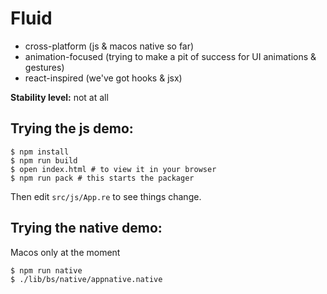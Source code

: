 # Fluid

- cross-platform (js & macos native so far)
- animation-focused (trying to make a pit of success for UI animations & gestures)
- react-inspired (we've got hooks & jsx)

**Stability level:** not at all

## Trying the js demo:

```
$ npm install
$ npm run build
$ open index.html # to view it in your browser
$ npm run pack # this starts the packager
```

Then edit `src/js/App.re` to see things change.


## Trying the native demo:
Macos only at the moment

```
$ npm run native
$ ./lib/bs/native/appnative.native
```


